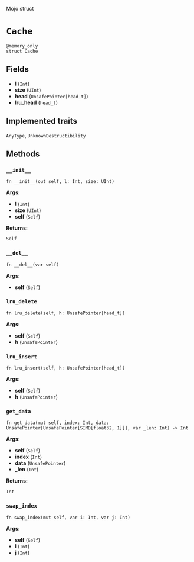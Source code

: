 Mojo struct

# `Cache`

```mojo
@memory_only
struct Cache
```

## Fields

- **l** (`Int`)
- **size** (`UInt`)
- **head** (`UnsafePointer[head_t]`)
- **lru_head** (`head_t`)

## Implemented traits

`AnyType`, `UnknownDestructibility`

## Methods

### `__init__`

```mojo
fn __init__(out self, l: Int, size: UInt)
```

**Args:**

- **l** (`Int`)
- **size** (`UInt`)
- **self** (`Self`)

**Returns:**

`Self`

### `__del__`

```mojo
fn __del__(var self)
```

**Args:**

- **self** (`Self`)

### `lru_delete`

```mojo
fn lru_delete(self, h: UnsafePointer[head_t])
```

**Args:**

- **self** (`Self`)
- **h** (`UnsafePointer`)

### `lru_insert`

```mojo
fn lru_insert(self, h: UnsafePointer[head_t])
```

**Args:**

- **self** (`Self`)
- **h** (`UnsafePointer`)

### `get_data`

```mojo
fn get_data(mut self, index: Int, data: UnsafePointer[UnsafePointer[SIMD[float32, 1]]], var _len: Int) -> Int
```

**Args:**

- **self** (`Self`)
- **index** (`Int`)
- **data** (`UnsafePointer`)
- **_len** (`Int`)

**Returns:**

`Int`

### `swap_index`

```mojo
fn swap_index(mut self, var i: Int, var j: Int)
```

**Args:**

- **self** (`Self`)
- **i** (`Int`)
- **j** (`Int`)


